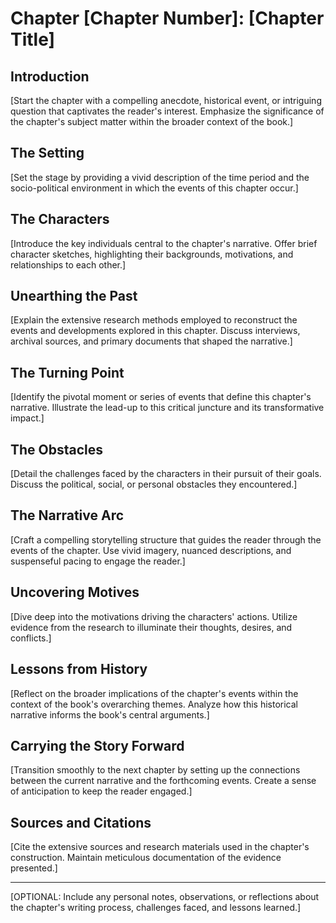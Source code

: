# Chapter [Chapter Number]: [Chapter Title]

## Introduction

[Start the chapter with a compelling anecdote, historical event, or intriguing question that captivates the reader's interest. Emphasize the significance of the chapter's subject matter within the broader context of the book.]

## The Setting

[Set the stage by providing a vivid description of the time period and the socio-political environment in which the events of this chapter occur.]

## The Characters

[Introduce the key individuals central to the chapter's narrative. Offer brief character sketches, highlighting their backgrounds, motivations, and relationships to each other.]

## Unearthing the Past

[Explain the extensive research methods employed to reconstruct the events and developments explored in this chapter. Discuss interviews, archival sources, and primary documents that shaped the narrative.]

## The Turning Point

[Identify the pivotal moment or series of events that define this chapter's narrative. Illustrate the lead-up to this critical juncture and its transformative impact.]

## The Obstacles

[Detail the challenges faced by the characters in their pursuit of their goals. Discuss the political, social, or personal obstacles they encountered.]

## The Narrative Arc

[Craft a compelling storytelling structure that guides the reader through the events of the chapter. Use vivid imagery, nuanced descriptions, and suspenseful pacing to engage the reader.]

## Uncovering Motives

[Dive deep into the motivations driving the characters' actions. Utilize evidence from the research to illuminate their thoughts, desires, and conflicts.]

## Lessons from History

[Reflect on the broader implications of the chapter's events within the context of the book's overarching themes. Analyze how this historical narrative informs the book's central arguments.]

## Carrying the Story Forward

[Transition smoothly to the next chapter by setting up the connections between the current narrative and the forthcoming events. Create a sense of anticipation to keep the reader engaged.]

## Sources and Citations

[Cite the extensive sources and research materials used in the chapter's construction. Maintain meticulous documentation of the evidence presented.]

---

[OPTIONAL: Include any personal notes, observations, or reflections about the chapter's writing process, challenges faced, and lessons learned.]
